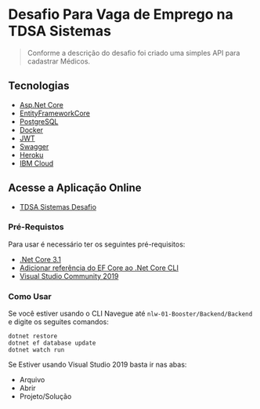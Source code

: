 # Desafio Para Vaga de Emprego na TDSA Sistemas
> Conforme a descrição do desafio foi criado uma simples API para cadastrar Médicos.

## Tecnologias
- [Asp.Net Core](https://docs.microsoft.com/pt-br/aspnet/core/?view=aspnetcore-3.1)
- [EntityFrameworkCore](https://docs.microsoft.com/pt-br/ef/)
- [PostgreSQL](https://www.postgresql.org/)
- [Docker](https://www.docker.com/)
- [JWT](https://jwt.io/)
- [Swagger](https://swagger.io/)
- [Heroku](https://www.heroku.com/)
- [IBM Cloud](https://www.ibm.com/br-pt/cloud)

## Acesse a Aplicação Online 
- [TDSA Sistemas Desafio](https://bit.ly/34sTGtK)

### Pré-Requistos
Para usar é necessário ter os seguintes pré-requisitos:

- [.Net Core 3.1](https://dotnet.microsoft.com/download/dotnet-core/3.1)
- [Adicionar referência do EF Core ao .Net Core CLI](https://docs.microsoft.com/pt-br/ef/core/miscellaneous/cli/dotnet)
- [Visual Studio Community 2019](https://visualstudio.microsoft.com/pt-br/vs/)

### Como Usar
Se você estiver usando o CLI Navegue até `nlw-01-Booster/Backend/Backend` e digite os seguites comandos:
```
dotnet restore
dotnet ef database update
dotnet watch run
```

Se Estiver usando Visual Studio 2019 basta ir nas abas:

- Arquivo
- Abrir
- Projeto/Solução

